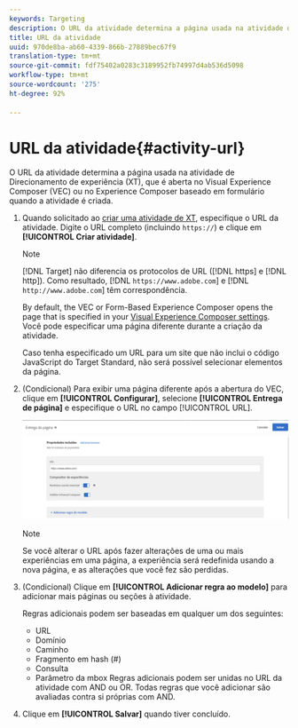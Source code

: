 ```yaml
---
keywords: Targeting
description: O URL da atividade determina a página usada na atividade de Direcionamento de experiência, que é aberta no Visual Experience Composer (VEC) ou no Experience Composer baseado em formulário do Adobe Target quando a atividade é criada.
title: URL da atividade
uuid: 970de8ba-ab60-4339-866b-27889bec67f9
translation-type: tm+mt
source-git-commit: fdf75402a0283c3189952fb74997d4ab536d5098
workflow-type: tm+mt
source-wordcount: '275'
ht-degree: 92%

---
```



# URL da atividade{#activity-url}

O URL da atividade determina a página usada na atividade de Direcionamento de experiência (XT), que é aberta no Visual Experience Composer (VEC) ou no Experience Composer baseado em formulário quando a atividade é criada.

1. Quando solicitado ao [criar uma atividade de XT](/help/c-activities/t-experience-target/t-xt-create/xt-create.md), especifique o URL da atividade. Digite o URL completo (incluindo `https://`) e clique em **[!UICONTROL Criar atividade]**.

   >[!NOTE]
   >
   >[!DNL Target] não diferencia os protocolos de URL ([!DNL https] e [!DNL http]). Como resultado, [!DNL `https://www.adobe.com`] e [!DNL `http://www.adobe.com`] têm correspondência.
   >
   >By default, the VEC or Form-Based Experience Composer opens the page that is specified in your [Visual Experience Composer settings](/help/administrating-target/visual-experience-composer-set-up.md). Você pode especificar uma página diferente durante a criação da atividade.
   >
   >Caso tenha especificado um URL para um site que não inclui o código JavaScript do Target Standard, não será possível selecionar elementos da página.

1. (Condicional) Para exibir uma página diferente após a abertura do VEC, clique em **[!UICONTROL Configurar]**, selecione **[!UICONTROL Entrega de página]** e especifique o URL no campo [!UICONTROL URL].

   ![Caixa de diálogo Entrega de página](/help/c-activities/t-experience-target/t-xt-create/assets/url-config-new.png)

   >[!NOTE]
   >
   >Se você alterar o URL após fazer alterações de uma ou mais experiências em uma página, a experiência será redefinida usando a nova página, e as alterações que você fez são perdidas.

1. (Condicional) Clique em **[!UICONTROL Adicionar regra ao modelo]** para adicionar mais páginas ou seções à atividade.

   Regras adicionais podem ser baseadas em qualquer um dos seguintes:

   * URL
   * Domínio
   * Caminho
   * Fragmento em hash (#)
   * Consulta
   * Parâmetro da mbox
   Regras adicionais podem ser unidas no URL da atividade com AND ou OR. Todas regras que você adicionar são avaliadas contra si próprias com AND.

1. Clique em **[!UICONTROL Salvar]** quando tiver concluído.